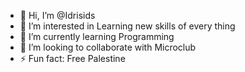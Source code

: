 - 👋 Hi, I’m @Idrisids
- 👀 I’m interested in Learning new skills of every thing 
- 🌱 I’m currently learning Programming 
- 💞️ I’m looking to collaborate with Microclub
- ⚡ Fun fact: Free Palestine 

<!---
Idrisids/Idrisids is a ✨ special ✨ repository because its `README.md` (this file) appears on your GitHub profile.
You can click the Preview link to take a look at your changes.
--->
